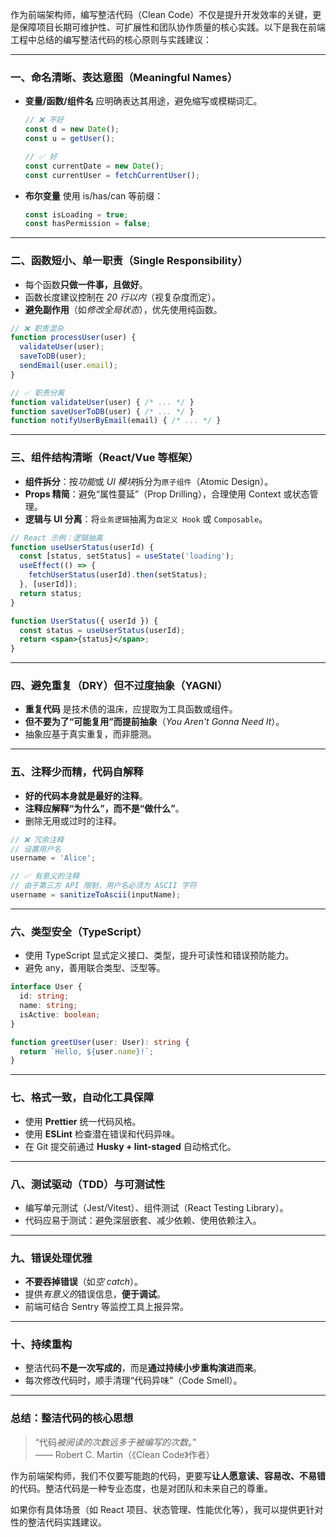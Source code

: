 作为前端架构师，编写整洁代码（Clean Code）不仅是提升开发效率的关键，更是保障项目长期可维护性、可扩展性和团队协作质量的核心实践。以下是我在前端工程中总结的编写整洁代码的核心原则与实践建议：

---

### 一、命名清晰、表达意图（Meaningful Names）
- **变量/函数/组件名** 应明确表达其用途，避免缩写或模糊词汇。
  ```js
  // ❌ 不好
  const d = new Date();
  const u = getUser();

  // ✅ 好
  const currentDate = new Date();
  const currentUser = fetchCurrentUser();
  ```
- **布尔变量** 使用 is/has/can 等前缀：
  ```js
  const isLoading = true;
  const hasPermission = false;
  ```

---

### 二、函数短小、单一职责（Single Responsibility）
- 每个函数**只做一件事，且做好**。
- 函数长度建议控制在 *20 行以内*（视复杂度而定）。
- **避免副作用**（如*修改全局状态*），优先使用纯函数。

```js
// ❌ 职责混杂
function processUser(user) {
  validateUser(user);
  saveToDB(user);
  sendEmail(user.email);
}

// ✅ 职责分离
function validateUser(user) { /* ... */ }
function saveUserToDB(user) { /* ... */ }
function notifyUserByEmail(email) { /* ... */ }
```

---

### 三、组件结构清晰（React/Vue 等框架）
- **组件拆分**：按*功能*或 *UI 模块*拆分为`原子组件`（Atomic Design）。
- **Props 精简**：避免“属性蔓延”（Prop Drilling），合理使用 Context 或状态管理。
- **逻辑与 UI 分离**：将`业务逻辑`抽离为`自定义 Hook` 或 `Composable`。

```jsx
// React 示例：逻辑抽离
function useUserStatus(userId) {
  const [status, setStatus] = useState('loading');
  useEffect(() => {
    fetchUserStatus(userId).then(setStatus);
  }, [userId]);
  return status;
}

function UserStatus({ userId }) {
  const status = useUserStatus(userId);
  return <span>{status}</span>;
}
```

---

### 四、避免重复（DRY）但不过度抽象（YAGNI）
- **重复代码** 是技术债的温床，应提取为工具函数或组件。
- **但不要为了“可能复用”而提前抽象**（*You Aren't Gonna Need It*）。
- 抽象应基于真实重复，而非臆测。

---

### 五、注释少而精，代码自解释
- **好的代码本身就是最好的注释**。
- **注释应解释“为什么”，而不是“做什么”**。
- 删除无用或过时的注释。

```js
// ❌ 冗余注释
// 设置用户名
username = 'Alice';

// ✅ 有意义的注释
// 由于第三方 API 限制，用户名必须为 ASCII 字符
username = sanitizeToAscii(inputName);
```

---

### 六、类型安全（TypeScript）
- 使用 TypeScript 显式定义接口、类型，提升可读性和错误预防能力。
- 避免 any，善用联合类型、泛型等。

```ts
interface User {
  id: string;
  name: string;
  isActive: boolean;
}

function greetUser(user: User): string {
  return `Hello, ${user.name}!`;
}
```

---

### 七、格式一致，自动化工具保障
- 使用 **Prettier** 统一代码风格。
- 使用 **ESLint** 检查潜在错误和代码异味。
- 在 Git 提交前通过 **Husky + lint-staged** 自动格式化。

---

### 八、测试驱动（TDD）与可测试性
- 编写单元测试（Jest/Vitest）、组件测试（React Testing Library）。
- 代码应易于测试：避免深层嵌套、减少依赖、使用依赖注入。

---

### 九、错误处理优雅
- **不要吞掉错误**（如*空 catch*）。
- 提供*有意义的*错误信息，**便于调试**。
- 前端可结合 Sentry 等监控工具上报异常。

---

### 十、持续重构
- 整洁代码**不是一次写成的**，而是**通过持续小步重构演进而来**。
- 每次修改代码时，顺手清理“代码异味”（Code Smell）。

---

### 总结：整洁代码的核心思想
> “代码*被阅读的次数远多于被编写的次数*。”  
> —— Robert C. Martin（《Clean Code》作者）

作为前端架构师，我们不仅要写能跑的代码，更要写**让人愿意读、容易改、不易错**的代码。整洁代码是一种专业态度，也是对团队和未来自己的尊重。

如果你有具体场景（如 React 项目、状态管理、性能优化等），我可以提供更针对性的整洁代码实践建议。